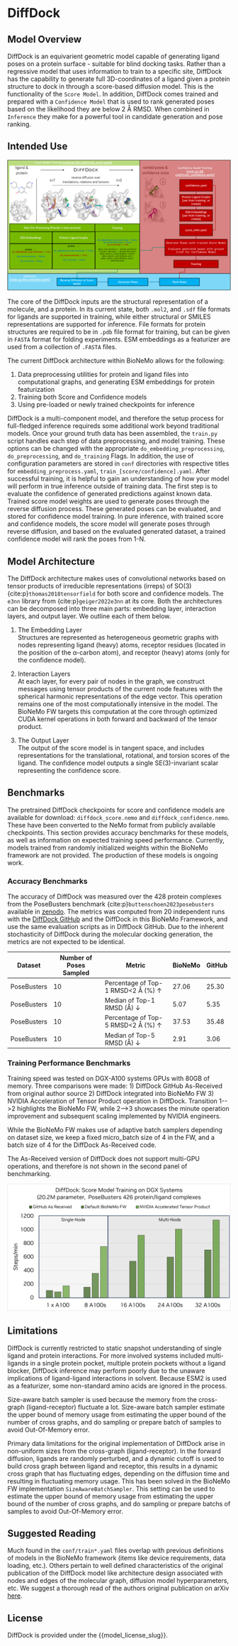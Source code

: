 # DiffDock

## Model Overview

DiffDock is an equivarient geometric model capable of generating ligand poses on a protein surface - suitable for blind docking tasks. Rather than a regressive model that uses information to train to a specific site, DiffDock has the capability to generate full 3D-coordinates of a ligand given a protein structure to dock in through a score-based diffusion model. This is the functionality of the `Score Model`. In addition, DiffDock comes trained and prepared with a `Confidence Model` that is used to rank generated poses based on the likelihood they are below 2 Å RMSD. When combined in `Inference` they make for a powerful tool in candidate generation and pose ranking.

## Intended Use

![dd_overview](../images/diffdock_fw_overview.png)

The core of the DiffDock inputs are the structural representation of a molecule, and a protein. In its current state, both `.mol2`, and `.sdf` file formats for ligands are supported in training, while either structural or SMILES representations are supported for inference. File formats for protein structures are required to be in `.pdb` file format for training, but can be given in `FASTA` format for folding experiments. ESM embeddings as a featurizer are used from a collection of `.FASTA` files.  

The current DiffDock architecture within BioNeMo allows for the following:
1. Data preprocessing utilities for protein and ligand files into computational graphs, and generating ESM embeddings for protein featurization 
2. Training both Score and Confidence models 
3. Using pre-loaded or newly trained checkpoints for inference

DiffDock is a multi-component model, and therefore the setup process for full-fledged inference requireds some additional work beyond traditional models. Once your ground truth data has been assembled, the `train.py` script handles each step of data preprocessing, and model training. These options can be changed with the appropriate `do_embedding_preprocessing`, `do_preprocessing`, and `do_training` Flags. In addition, the use of configuration parameters are stored in `conf` directories with respective titles for `embedding_preprocess.yaml`, `train_[score/confidence].yaml`.  After successful training, it is helpful to gain an understanding of how your model will perform in true inference outside of training data. The first step is to evaluate the confidence of generated predictions against known data. Trained score model weights are used to generate poses through the reverse diffusion process. These generated poses can be evaluated, and stored for confidence model training. In pure inference, with trained score and confidence models, the score model will generate poses through reverse diffusion, and based on the evaluated generated dataset, a trained confidence model will rank the poses from 1-N. 

## Model Architecture

The DiffDock architecture makes uses of convolutional networks based on tensor products of irreducible representations (irreps) of SO(3) {cite:p}`thomas2018tensorfield` for both score and confidence models. The `e3nn` library from {cite:p}`geiger2022e3nn` at its core. 
Both the architectures can be decomposed into three main parts: embedding layer, interaction layers, and output layer. We outline each of them below.

1. The Embedding Layer<br>
Structures are represented as heterogeneous geometric graphs with nodes representing ligand (heavy) atoms, receptor residues (located in the position of the α-carbon atom), and receptor (heavy) atoms (only for the confidence model).

2. Interaction Layers<br>
At each layer, for every pair of nodes in the graph, we construct messages using tensor products of
the current node features with the spherical harmonic representations of the edge vector. 
This operation remains one of the most computationally intensive in the model. The BioNeMo FW targets this computation at the core through optimized CUDA kernel operations in both forward and backward of the tensor product. 

3. The Output Layer<br>
The output of the score model is in tangent space, and includes representations for the translational, rotational, and torsion scores of the ligand. The confidence model outputs a single SE(3)-invariant scalar representing the confidence score.


## Benchmarks

The pretrained DiffDock checkpoints for score and confidence models are available for download: `diffdock_score.nemo` and `diffdock_confidence.nemo`. These have been converted to the NeMo format from publicly available checkpoints. This section provides accuracy benchmarks for these models, as well as information on expected training speed performance. Currently, models trained from randomly initialized weights within the BioNeMo framework are not provided. The production of these models is ongoing work.

### Accuracy Benchmarks

The accuracy of DiffDock was measured over the 428 protein complexes from the PoseBusters benchmark {cite:p}`buttenschoen2023posebusters` available in [zenodo](https://zenodo.org/records/8278563). The metrics was computed from 20 independent runs with the [DiffDock GitHub](https://github.com/gcorso/DiffDock/commit/bc6b5151457ea5304ee69779d92de0fded599a2c) and the DiffDock in this BioNeMo Framework, and use the same evaluation scripts as in DiffDock GitHub. Due to the inherent stochasticity of DiffDock during the molecular docking generation, the metrics are not expected to be identical.

| Dataset     | Number of Poses Sampled | Metric                                  | BioNeMo | GitHub |
|-------------|-------------------------|-----------------------------------------|---------|--------|
| PoseBusters |            10           | Percentage of Top-1 RMSD<2 Å (%) &uarr; | 27.06   | 25.30  |
| PoseBusters |            10           | Median of Top-1 RMSD (Å) &darr;         | 5.07    | 5.35   |
| PoseBusters |            10           | Percentage of Top-5 RMSD<2 Å (%) &uarr; | 37.53   | 35.48  |
| PoseBusters |            10           | Median of Top-5 RMSD (Å) &darr;         | 2.91    | 3.06   |


### Training Performance Benchmarks

Training speed was tested on DGX-A100 systems GPUs with 80GB of memory. Three comparisons were made: 1) DiffDock GitHub As-Received from original author source 2) DiffDock integrated into BioNeMo FW 3) NVIDIA Acceleration of Tensor Product operation in DiffDock. Transition 1-->2 highlights the BioNeMo FW, while 2-->3 showcases the minute operation improvement and subsequent scaling implemented by NVIDIA engineers. 

While the BioNeMo FW makes use of adaptive batch samplers depending on dataset size, we keep a fixed micro_batch size of 4 in the FW, and a batch size of 4 for the DiffDock As-Received code.

The As-Received version of DiffDock does not support multi-GPU operations, and therefore is not shown in the second panel of benchmarking. 

![EquiDock benchmarks](../images/diffdock_perf.png)

## Limitations
DiffDock is currently restricted to static snapshot understanding of single ligand and protein interactions. For more involved systems included multi-ligands in a single protein pocket, multiple protein pockets without a ligand blocker, DiffDock inference may perform poorly due to the unaware implications of ligand-ligand interactions in solvent. Because ESM2 is used as a featurizer, some non-standard amino acids are ignored in the process. 

Size-aware batch sampler is used because the memory from the cross-graph (ligand-receptor) fluctuate a lot.  Size-aware batch sampler estimate the upper bound of memory usage from estimating the upper bound of the number of cross graphs, and do sampling or prepare batch of samples to avoid Out-Of-Memory error.

Primary data limitations for the original implementation of DiffDock arise in non-uniform sizes from the cross-graph (ligand-receptor). In the forward diffusion, ligands are randomly perturbed, and a dynamic cutoff is used to build cross graph between ligand and receptor, this results in a dynamic cross graph that has fluctuating edges, depending on the diffusion time and resulting in fluctuating memory usage. This has been solved in the BioNeMo FW implementation `SizeAwareBatchSampler`. This setting can be used to estimate the upper bound of memory usage from estimating the upper bound of the number of cross graphs, and do sampling or prepare batchs of samples to avoid Out-Of-Memory error.

## Suggested Reading
Much found in the `conf/train*.yaml` files overlap with previous definitions of models in the BioNeMo framework (items like device requirements, data loading, etc.). Others pertain to well defined characteristics of the original publication of the DiffDock model like architecture design associated with nodes and edges of the molecular graph, diffusion model hyperparameters, etc. We suggest a thorough read of the authors original publication on arXiv [here](https://arxiv.org/pdf/2210.01776.pdf).

## License

DiffDock is provided under the {{model_license_slug}}.
